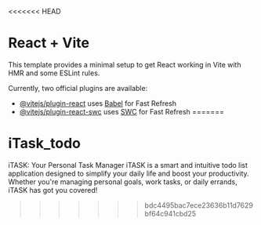 <<<<<<< HEAD
# React + Vite

This template provides a minimal setup to get React working in Vite with HMR and some ESLint rules.

Currently, two official plugins are available:

- [@vitejs/plugin-react](https://github.com/vitejs/vite-plugin-react/blob/main/packages/plugin-react/README.md) uses [Babel](https://babeljs.io/) for Fast Refresh
- [@vitejs/plugin-react-swc](https://github.com/vitejs/vite-plugin-react-swc) uses [SWC](https://swc.rs/) for Fast Refresh
=======
# iTask_todo
iTASK: Your Personal Task Manager iTASK is a smart and intuitive todo list application designed to simplify your daily life and boost your productivity. Whether you're managing personal goals, work tasks, or daily errands, iTASK has got you covered!
>>>>>>> bdc4495bac7ece23636b11d7629bf64c941cbd25
